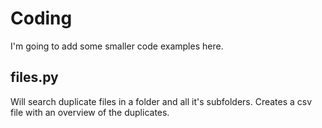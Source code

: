 # Coding

I'm going to add some smaller code examples here.

## files.py

Will search duplicate files in a folder and all it's subfolders.
Creates a csv file with an overview of the duplicates.
